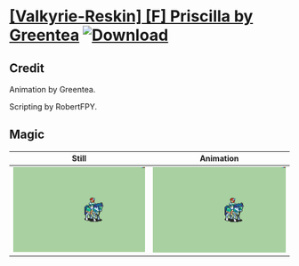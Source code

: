 # [\[Valkyrie-Reskin\] \[F\] Priscilla by Greentea](./) [![Download](https://img.shields.io/badge/Download--red?style=social&logo=github)](https://minhaskamal.github.io/DownGit/#/home?url=https://github.com/Klokinator/FE-Repo/tree/main/Battle%20Animations%2FMounted%20-%20Valks%2C%20MKs%2C%20Magi%2F%5BValkyrie-Reskin%5D%20%5BF%5D%20Priscilla%20by%20Greentea%2F6.%20Magic)

## Credit

Animation by Greentea.

Scripting by RobertFPY.

## Magic

| Still | Animation |
| :---: | :-------: |
| ![Magic still](./Magic_000.png) | ![Magic animation](./Magic.gif) |
